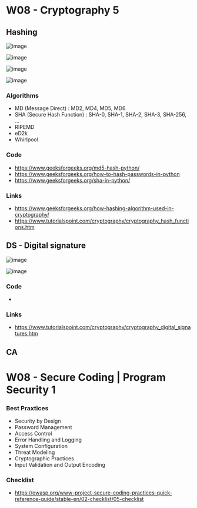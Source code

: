 
# W08 - Cryptography 5

## **Hashing**

![image](https://github.com/user-attachments/assets/ab107f4f-666f-42ca-ba87-5ffe5d49a26d)

![image](https://github.com/user-attachments/assets/89148c83-a7f4-4c3e-acea-e39b24f4d04e)

![image](https://github.com/user-attachments/assets/4ed0edaf-2ba0-4d0f-a233-c76f00773aca)

![image](https://github.com/user-attachments/assets/ef463fc5-f9a9-46f3-b6ad-1b3255360ba1)

### Algorithms
- MD (Message Direct) : MD2, MD4, MD5, MD6
- SHA (Secure Hash Function) : SHA-0, SHA-1, SHA-2, SHA-3, SHA-256, ...
- RIPEMD
- eD2k
- Whirlpool

### Code
- https://www.geeksforgeeks.org/md5-hash-python/
- https://www.geeksforgeeks.org/how-to-hash-passwords-in-python
- https://www.geeksforgeeks.org/sha-in-python/
  
### Links
- https://www.geeksforgeeks.org/how-hashing-algorithm-used-in-cryptography/
- https://www.tutorialspoint.com/cryptography/cryptography_hash_functions.htm

## **DS - Digital signature**

![image](https://github.com/user-attachments/assets/2aaef6ba-ebb4-4331-a9a9-2ac44dc13750)


![image](https://github.com/user-attachments/assets/555c675b-203f-4855-b22b-064ad4c8874c)

### Code
- 

### Links
- https://www.tutorialspoint.com/cryptography/cryptography_digital_signatures.htm


## **CA**

# W08 - Secure Coding | Program Security 1

### Best Praxtices
- Security by Design
- Password Management
- Access Control
- Error Handling and Logging
- System Configuration
- Threat Modeling
- Cryptographic Practices
- Input Validation and Output Encoding

### Checklist
- https://owasp.org/www-project-secure-coding-practices-quick-reference-guide/stable-en/02-checklist/05-checklist
  



